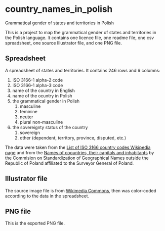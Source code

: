 # country_names_in_polish
Grammatical gender of states and territories in Polish

This is a project to map the grammatical gender of states and territories in the Polish language. It contains one licence file, one readme file, one csv spreadsheet, one source Illustrator file, and one PNG file.

## Spreadsheet
A spreadsheet of states and territories. It contains 246 rows and 6 columns:
1. ISO 3166-1 alpha-2 code
2. ISO 3166-1 alpha-3 code
3. name of the country in English
4. name of the ocuntry in Polish
5. the grammatical gender in Polish
    1. masculine
    2. feminine
    3. neuter
    4. plural non-masculine
6. the sovereignty status of the country
    1. sovereign
    2. other (dependent, territory, province, disputed, etc.)

The data were taken from the [List of ISO 3166 country codes Wikipedia page](https://en.wikipedia.org/wiki/List_of_ISO_3166_country_codes) and from the [Names of coountries, their capitals and inhabitants](http://ksng.gugik.gov.pl/pliki/nazwy_panstw_swiata.pdf) by the Commision on Standardization of Geographical Names outside the Republic of Poland affiliated to the Surveyor General of Poland.

## Illustrator file
The source image file is from [Wikimedia Commons](https://commons.wikimedia.org/wiki/File:BlankMap-World-Microstates.svg), then was color-coded according to the data in the spreadsheet.

## PNG file
This is the exported PNG file.
